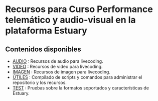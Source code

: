 # Recursos para Curso Performance telemático y audio-visual en la plataforma Estuary

## Contenidos disponibles

+ [AUDIO](./audio/) : Recursos de audio para livecoding.
+ [VIDEO](./video/) : Recursos de video para livecoding.
+ [IMAGEN](./imagen/) : Recursos de imagen para livecoding.
+ [ÚTILES](./utiles/) : Compilado de scripts y comandos para administrar el repositorio y los recursos.
+ [TEST](./test/) : Pruebas sobre la formatos soportados y características de Estuary.
